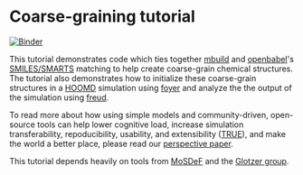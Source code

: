 # Coarse-graining tutorial
[![Binder](https://mybinder.org/badge_logo.svg)](https://mybinder.org/v2/gh/cmelab/CG-Tutorial/master)

This tutorial demonstrates code which ties together [mbuild](https://mosdef.org/mbuild/index.html) and [openbabel](http://openbabel.org/docs/current/)'s [SMILES/SMARTS](https://www.daylight.com/dayhtml/doc/theory/index.html) matching to help create coarse-grain chemical structures. 
The tutorial also demonstrates how to initialize these coarse-grain structures in a [HOOMD](https://hoomd-blue.readthedocs.io/en/stable/) simulation using [foyer](https://mosdef.org/foyer/) and analyze the the output of the simulation using [freud](https://freud.readthedocs.io/en/stable/).

To read more about how using simple models and community-driven, open-source tools can help lower cognitive load, increase simulation transferability, repoducibility, usability, and extensibility ([TRUE](https://doi.org/10.6084/m9.figshare.8966312)), and make the world a better place, please read our [perspective paper](https://doi.org/10.1016/j.commatsci.2019.109129).

This tutorial depends heavily on tools from [MoSDeF](https://mosdef.org/) and the [Glotzer group](https://github.com/glotzerlab).
